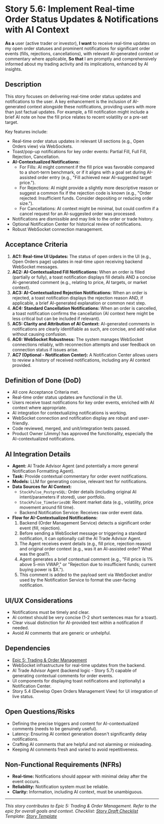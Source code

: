 <!--
Epic: Trading & Order Management
Epic Link: [Epic 5: Trading & Order Management](../epic-5.md)
Story ID: 5.6
Story Title: Implement Real-time Order Status Updates & Notifications with AI Context
Persona: User (Active Trader, Investor)
Reporter: Jimmy (Product Owner)
Assignee: TBD (Development Team / AI Specialist)
Status: To Do
Estimate: TBD (e.g., 8 Story Points)
Sprint: TBD
Release: TBD
-->

# Story 5.6: Implement Real-time Order Status Updates & Notifications with AI Context

**As a** user (active trader or investor),
**I want** to receive real-time updates on my open order statuses and prominent notifications for significant order events (fills, rejections, cancellations), with relevant AI-generated context or commentary where applicable,
**So that** I am promptly and comprehensively informed about my trading activity and its implications, enhanced by AI insights.

## Description
This story focuses on delivering real-time order status updates and notifications to the user. A key enhancement is the inclusion of AI-generated context alongside these notifications, providing users with more than just factual updates. For example, a fill notification might include a brief AI note on how the fill price relates to recent volatility or a pre-set target.

Key features include:
-   Real-time order status updates in relevant UI sections (e.g., Open Orders view) via WebSockets.
-   Toast/pop-up notifications for key order events: Partial Fill, Full Fill, Rejection, Cancellation.
-   **AI-Contextualized Notifications:**
    -   For Fills: AI might comment if the fill price was favorable compared to a short-term benchmark, or if it aligns with a goal set during AI-assisted order entry (e.g., "Fill achieved near AI-suggested target price.").
    -   For Rejections: AI might provide a slightly more descriptive reason or suggest a common fix if the rejection code is known (e.g., "Order rejected: Insufficient funds. Consider depositing or reducing order size.").
    -   For Cancellations: AI context might be minimal, but could confirm if a cancel request for an AI-suggested order was processed.
-   Notifications are dismissible and may link to the order or trade history.
-   Optional Notification Center for historical review of notifications.
-   Robust WebSocket connection management.

## Acceptance Criteria

1.  **AC1: Real-time UI Updates:** The status of open orders in the UI (e.g., Open Orders page) updates in real-time upon receiving backend WebSocket messages.
2.  **AC2: AI-Contextualized Fill Notifications:** When an order is filled (partially or fully), a toast notification displays fill details AND a concise AI-generated comment (e.g., relating to price, AI targets, or market context).
3.  **AC3: AI-Contextualized Rejection Notifications:** When an order is rejected, a toast notification displays the rejection reason AND, if applicable, a brief AI-generated explanation or common next step.
4.  **AC4: Standard Cancellation Notifications:** When an order is cancelled, a toast notification confirms the cancellation (AI context here might be less critical but can be included if relevant).
5.  **AC5: Clarity and Attribution of AI Context:** AI-generated comments in notifications are clearly identifiable as such, are concise, and add value without causing confusion.
6.  **AC6: WebSocket Robustness:** The system manages WebSocket connections reliably, with reconnection attempts and user feedback on connection status if issues arise.
7.  **AC7 (Optional - Notification Center):** A Notification Center allows users to review a history of received notifications, including any AI context provided.

## Definition of Done (DoD)

-   All core Acceptance Criteria met.
-   Real-time order status updates are functional in the UI.
-   Users receive toast notifications for key order events, enriched with AI context where appropriate.
-   AI integration for contextualizing notifications is working.
-   WebSocket connection and notification display are robust and user-friendly.
-   Code reviewed, merged, and unit/integration tests passed.
-   Product Owner (Jimmy) has approved the functionality, especially the AI-contextualized notifications.

## AI Integration Details

-   **Agent:** AI Trade Advisor Agent (and potentially a more general Notification Formatting Agent).
-   **Task:** Provide contextual commentary for order event notifications.
-   **Models:** LLM for generating concise, relevant text for notifications.
-   **Data Sources for AI Context:**
    -   `StockPulse_PostgreSQL`: Order details (including original AI intent/parameters if stored), user portfolio.
    -   `StockPulse_TimeSeriesDB`: Recent market data (e.g., volatility, price movement around fill time).
    -   Backend Notification Service: Receives raw order event data.
-   **Flow for AI-Contextualized Notifications:**
    1.  Backend (Order Management Service) detects a significant order event (fill, rejection).
    2.  Before sending a WebSocket message or triggering a standard notification, it can optionally call the AI Trade Advisor Agent.
    3.  The Agent receives event details (e.g., fill price, rejection reason) and original order context (e.g., was it an AI-assisted order? What was the goal?).
    4.  Agent generates a brief contextual comment (e.g., "Fill price is 1% above 5-min VWAP," or "Rejection due to insufficient funds; current buying power is $X.").
    5.  This comment is added to the payload sent via WebSocket and/or used by the Notification Service to format the user-facing notification.

## UI/UX Considerations

-   Notifications must be timely and clear.
-   AI context should be very concise (1-2 short sentences max for a toast).
-   Clear visual distinction for AI-provided text within a notification if needed.
-   Avoid AI comments that are generic or unhelpful.

## Dependencies

-   [Epic 5: Trading & Order Management](../epic-5.md)
-   WebSocket infrastructure for real-time updates from the backend.
-   AI Trade Advisor Agent (backend logic - Story 5.7) capable of generating contextual comments for order events.
-   UI components for displaying toast notifications and (optionally) a Notification Center.
-   Story 5.4 (Develop Open Orders Management View) for UI integration of live status.

## Open Questions/Risks

-   Defining the precise triggers and content for AI-contextualized comments (needs to be genuinely useful).
-   Latency: Ensuring AI context generation doesn't significantly delay notifications.
-   Crafting AI comments that are helpful and not alarming or misleading.
-   Keeping AI comments fresh and varied to avoid repetitiveness.

## Non-Functional Requirements (NFRs)

-   **Real-time:** Notifications should appear with minimal delay after the event occurs.
-   **Reliability:** Notification system must be reliable.
-   **Clarity:** Information, including AI context, must be unambiguous.

---
*This story contributes to Epic 5: Trading & Order Management. Refer to the epic for overall goals and context.*
*Checklist: [Story Draft Checklist](../../../bmad-agent/checklists/story-draft-checklist.md)*
*Template: [Story Template](../../../bmad-agent/templates/story-tmpl.md)* 